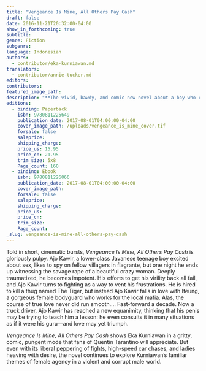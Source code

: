 ```yaml
---
title: "Vengeance Is Mine, All Others Pay Cash"
draft: false
date: 2016-11-21T20:32:00-04:00
show_in_forthcoming: true
subtitle:
genre: Fiction
subgenre:
language: Indonesian
authors:
  - contributor/eka-kurniawan.md
translators:
  - contributor/annie-tucker.md
editors:
contributors:
featured_image_path:
description: "**The vivid, bawdy, and comic new novel about a boy who can’t get it up, by the Indonesian superstar** "
editions:
  - binding: Paperback
    isbn: 9780811225649
    publication_date: 2017-08-01T04:00:00-04:00
    cover_image_path: /uploads/vengeance_is_mine_cover.tif
    forsale: false
    saleprice:
    shipping_charge:
    price_us: 15.95
    price_cn: 21.95
    trim_size: 5x8
    Page_count: 160
  - binding: Ebook
    isbn: 9780811226066
    publication_date: 2017-08-01T04:00:00-04:00
    cover_image_path:
    forsale: false
    saleprice:
    shipping_charge:
    price_us:
    price_cn:
    trim_size:
    Page_count:
_slug: vengeance-is-mine-all-others-pay-cash
---
```


Told in short, cinematic bursts, _Vengeance Is Mine, All Others Pay Cash_ is gloriously pulpy. Ajo Kawir, a lower-class Javanese teenage boy excited about sex, likes to spy on fellow villagers in flagrante, but one night he ends up witnessing the savage rape of a beautiful crazy woman. Deeply traumatized, he becomes impotent. His efforts to get his virility back all fail, and Ajo Kawir turns to fighting as a way to vent his frustrations. He is hired to kill a thug named The Tiger, but instead Ajo Kawir falls in love with Iteung, a gorgeous female bodyguard who works for the local mafia. Alas, the course of true love never did run smooth.... Fast-forward a decade. Now a truck driver, Ajo Kawir has reached a new equanimity, thinking that his penis may be trying to teach him a lesson: he even consults it in many situations as if it were his guru—and love may yet triumph.

_Vengeance Is Mine, All Others Pay Cash_ shows Eka Kurniawan in a gritty, comic, pungent mode that fans of Quentin Tarantino will appreciate. But even with its liberal peppering of fights, high-speed car chases, and ladies heaving with desire, the novel continues to explore Kurniawan’s familiar themes of female agency in a violent and corrupt male world.

